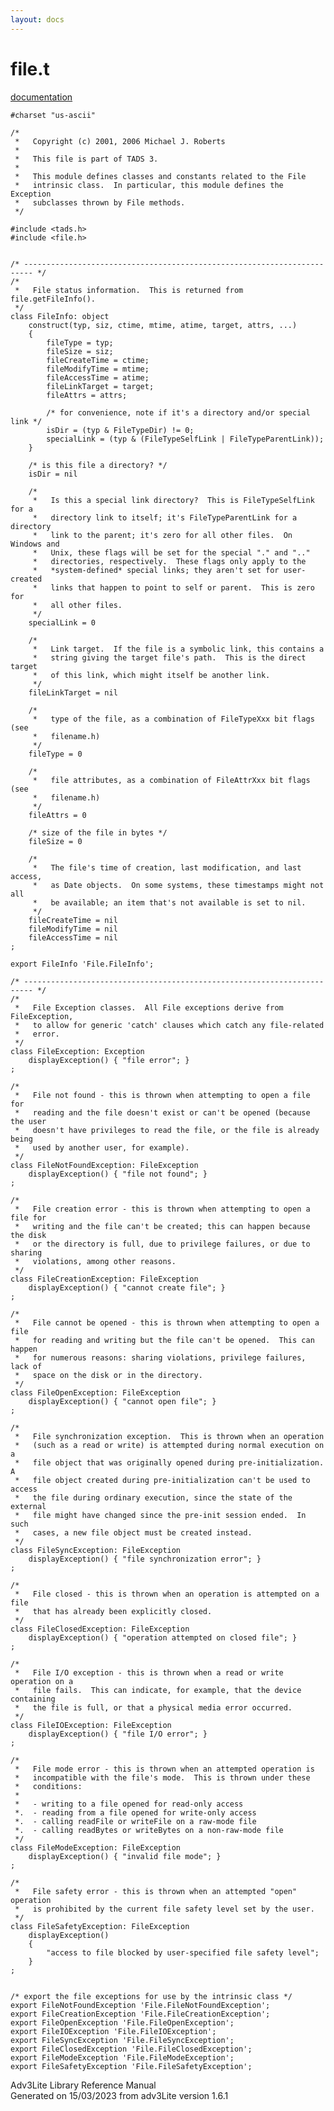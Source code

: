 ```yaml
---
layout: docs
---
```

# file.t

[documentation](../file/file.t.html)

    #charset "us-ascii"

    /*
     *   Copyright (c) 2001, 2006 Michael J. Roberts
     *   
     *   This file is part of TADS 3.
     *   
     *   This module defines classes and constants related to the File
     *   intrinsic class.  In particular, this module defines the Exception
     *   subclasses thrown by File methods.  
     */

    #include <tads.h>
    #include <file.h>


    /* ------------------------------------------------------------------------ */
    /*
     *   File status information.  This is returned from file.getFileInfo().
     */
    class FileInfo: object
        construct(typ, siz, ctime, mtime, atime, target, attrs, ...)
        {
            fileType = typ;
            fileSize = siz;
            fileCreateTime = ctime;
            fileModifyTime = mtime;
            fileAccessTime = atime;
            fileLinkTarget = target;
            fileAttrs = attrs;

            /* for convenience, note if it's a directory and/or special link */
            isDir = (typ & FileTypeDir) != 0;
            specialLink = (typ & (FileTypeSelfLink | FileTypeParentLink));
        }

        /* is this file a directory? */
        isDir = nil

        /* 
         *   Is this a special link directory?  This is FileTypeSelfLink for a
         *   directory link to itself; it's FileTypeParentLink for a directory
         *   link to the parent; it's zero for all other files.  On Windows and
         *   Unix, these flags will be set for the special "." and ".."
         *   directories, respectively.  These flags only apply to the
         *   *system-defined* special links; they aren't set for user-created
         *   links that happen to point to self or parent.  This is zero for
         *   all other files.
         */
        specialLink = 0

        /*
         *   Link target.  If the file is a symbolic link, this contains a
         *   string giving the target file's path.  This is the direct target
         *   of this link, which might itself be another link.
         */
        fileLinkTarget = nil

        /* 
         *   type of the file, as a combination of FileTypeXxx bit flags (see
         *   filename.h) 
         */
        fileType = 0

        /*
         *   file attributes, as a combination of FileAttrXxx bit flags (see
         *   filename.h) 
         */
        fileAttrs = 0

        /* size of the file in bytes */
        fileSize = 0

        /* 
         *   The file's time of creation, last modification, and last access,
         *   as Date objects.  On some systems, these timestamps might not all
         *   be available; an item that's not available is set to nil.
         */
        fileCreateTime = nil
        fileModifyTime = nil
        fileAccessTime = nil
    ;

    export FileInfo 'File.FileInfo';

    /* ------------------------------------------------------------------------ */
    /*
     *   File Exception classes.  All File exceptions derive from FileException,
     *   to allow for generic 'catch' clauses which catch any file-related
     *   error.  
     */
    class FileException: Exception
        displayException() { "file error"; }
    ;

    /*
     *   File not found - this is thrown when attempting to open a file for
     *   reading and the file doesn't exist or can't be opened (because the user
     *   doesn't have privileges to read the file, or the file is already being
     *   used by another user, for example).
     */
    class FileNotFoundException: FileException
        displayException() { "file not found"; }
    ;

    /*
     *   File creation error - this is thrown when attempting to open a file for
     *   writing and the file can't be created; this can happen because the disk
     *   or the directory is full, due to privilege failures, or due to sharing
     *   violations, among other reasons.  
     */
    class FileCreationException: FileException
        displayException() { "cannot create file"; }
    ;

    /*
     *   File cannot be opened - this is thrown when attempting to open a file
     *   for reading and writing but the file can't be opened.  This can happen
     *   for numerous reasons: sharing violations, privilege failures, lack of
     *   space on the disk or in the directory. 
     */
    class FileOpenException: FileException
        displayException() { "cannot open file"; }
    ;

    /*
     *   File synchronization exception.  This is thrown when an operation
     *   (such as a read or write) is attempted during normal execution on a
     *   file object that was originally opened during pre-initialization.  A
     *   file object created during pre-initialization can't be used to access
     *   the file during ordinary execution, since the state of the external
     *   file might have changed since the pre-init session ended.  In such
     *   cases, a new file object must be created instead.  
     */
    class FileSyncException: FileException
        displayException() { "file synchronization error"; }
    ;

    /*
     *   File closed - this is thrown when an operation is attempted on a file
     *   that has already been explicitly closed. 
     */
    class FileClosedException: FileException
        displayException() { "operation attempted on closed file"; }
    ;

    /*
     *   File I/O exception - this is thrown when a read or write operation on a
     *   file fails.  This can indicate, for example, that the device containing
     *   the file is full, or that a physical media error occurred.  
     */
    class FileIOException: FileException
        displayException() { "file I/O error"; }
    ;

    /*
     *   File mode error - this is thrown when an attempted operation is
     *   incompatible with the file's mode.  This is thrown under these
     *   conditions:
     *   
     *   - writing to a file opened for read-only access
     *.  - reading from a file opened for write-only access
     *.  - calling readFile or writeFile on a raw-mode file
     *.  - calling readBytes or writeBytes on a non-raw-mode file 
     */
    class FileModeException: FileException
        displayException() { "invalid file mode"; }
    ;

    /*
     *   File safety error - this is thrown when an attempted "open" operation
     *   is prohibited by the current file safety level set by the user. 
     */
    class FileSafetyException: FileException
        displayException()
        {
            "access to file blocked by user-specified file safety level";
        }
    ;


    /* export the file exceptions for use by the intrinsic class */
    export FileNotFoundException 'File.FileNotFoundException';
    export FileCreationException 'File.FileCreationException';
    export FileOpenException 'File.FileOpenException';
    export FileIOException 'File.FileIOException';
    export FileSyncException 'File.FileSyncException';
    export FileClosedException 'File.FileClosedException';
    export FileModeException 'File.FileModeException';
    export FileSafetyException 'File.FileSafetyException';



Adv3Lite Library Reference Manual  
Generated on 15/03/2023 from adv3Lite version 1.6.1


